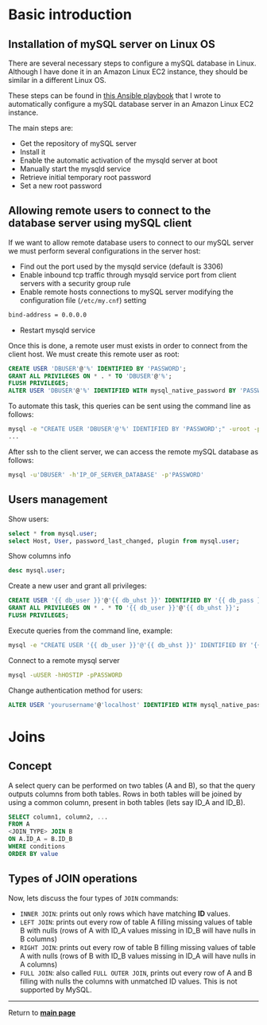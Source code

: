 # Basic introduction

## Installation of mySQL server on Linux OS

There are several necessary steps to configure a mySQL database in Linux. 
Although I have done it in an Amazon Linux EC2 instance, they should be similar in a different Linux OS.

These steps can be found in [this Ansible playbook](https://github.com/peferso/terraform-demo/blob/main/Utilities/ansible-playbooks/db-server-setup.yml) that I wrote to automatically configure a mySQL database server in an Amazon Linux EC2 instance.

The main steps are:
* Get the repository of mySQL server
* Install it
* Enable the automatic activation of the mysqld server at boot
* Manually start the mysqld service
* Retrieve initial temporary root password
* Set a new root password

## Allowing remote users to connect to the database server using mySQL client

If we want to allow remote database users to connect to our mySQL server we must perform several configurations in the server host:
* Find out the port used by the mysqld service (default is 3306)
* Enable inbound tcp traffic through mysqld service port from client servers with a security group rule
* Enable remote hosts connections to mySQL server modifying the configuration file (`/etc/my.cnf`) setting
```sh
bind-address = 0.0.0.0
```
* Restart mysqld service

Once this is done, a remote user must exists in order to connect from the client host. We must create this remote user as root: 
```sql
CREATE USER 'DBUSER'@'%' IDENTIFIED BY 'PASSWORD';
GRANT ALL PRIVILEGES ON * . * TO 'DBUSER'@'%';
FLUSH PRIVILEGES;
ALTER USER 'DBUSER'@'%' IDENTIFIED WITH mysql_native_password BY 'PASSWORD';
```
To automate this task, this queries can be sent using the command line as follows:
```sh
mysql -e "CREATE USER 'DBUSER'@'%' IDENTIFIED BY 'PASSWORD';" -uroot -pROOTPASSWORD
...
```

After ssh to the client server, we can access the remote mySQL database as follows:
```sh
mysql -u'DBUSER' -h'IP_OF_SERVER_DATABASE' -p'PASSWORD'
```

## Users management
Show users:
```sql
select * from mysql.user;
select Host, User, password_last_changed, plugin from mysql.user;
```

Show columns info
```sql
desc mysql.user;
```

Create a new user and grant all privileges:
```sql
CREATE USER '{{ db_user }}'@'{{ db_uhst }}' IDENTIFIED BY '{{ db_pass }}';
GRANT ALL PRIVILEGES ON * . * TO '{{ db_user }}'@'{{ db_uhst }}';
FLUSH PRIVILEGES;
```

Execute queries from the command line, example:
```sh
mysql -e "CREATE USER '{{ db_user }}'@'{{ db_uhst }}' IDENTIFIED BY '{{ db_pass }}';" -uroot -p{{ mysqlrootpasswd }}
```

Connect to a remote mysql server
```sh
mysql -uUSER -hHOSTIP -pPASSWORD
```

Change authentication method for users:
```sql
ALTER USER 'yourusername'@'localhost' IDENTIFIED WITH mysql_native_password BY 'youpassword';
```

# Joins

## Concept
A select query can be performed on two tables (A and B), so that the query outputs columns from both tables.
Rows in both tables will be joined by using a common column, present in both tables (lets say ID_A and ID_B).
```sql
SELECT column1, column2, ...
FROM A
<JOIN_TYPE> JOIN B
ON A.ID_A = B.ID_B
WHERE conditions
ORDER BY value
```

## Types of JOIN operations

Now, lets discuss the four types of `JOIN` commands:
* `INNER JOIN`: prints out only rows which have matching **ID** values.
* `LEFT JOIN`: prints out every row of table A filling missing values of table B with nulls (rows of A with ID_A values missing in ID_B will have nulls in B columns)
* `RIGHT JOIN`: prints out every row of table B filling missing values of table A with nulls (rows of B with ID_B values missing in ID_A will have nulls in A columns)
* `FULL JOIN`: also called `FULL OUTER JOIN`, prints out every row of A and B filling with nulls the columns with unmatched ID values. This is not supported by MySQL.

***

Return to **[main page](../README.md)**
